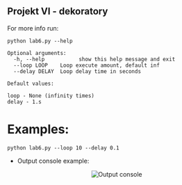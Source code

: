 ## Projekt VI - dekoratory

For more info run:
```
python lab6.py --help
```

```
Optional arguments:
  -h, --help           show this help message and exit
  --loop LOOP    Loop execute amount, default inf
  --delay DELAY  Loop delay time in seconds
```

```
Default values:

loop - None (infinity times)
delay - 1.s
```

# Examples:

```python lab6.py --loop 10 --delay 0.1```

- Output console example: 
<p align="center">
  <img src="https://user-images.githubusercontent.com/61660055/143771114-ed38ff08-7895-4089-9b66-ef8cfa7d397c.png" alt="Output console"/>
</p>
